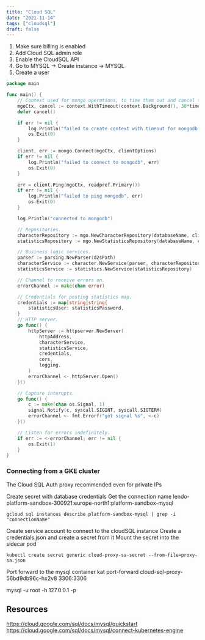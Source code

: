 ```yaml
---
title: "Cloud SQL"
date: "2021-11-14"
tags: ["cloudsql"]
draft: false
---
```


1. Make sure billing is enabled
2. Add Cloud SQL admin role
3. Enable the CloudSQL API
4. Go to MYSQL -> Create instance -> MYSQL
5. Create a user

```go
package main

func main() {
	// Context used for mongo operations, to time them out and cancel their context.
	mgoCtx, cancel := context.WithTimeout(context.Background(), 30*time.Second)
	defer cancel()

	if err != nil {
		log.Println("failed to create context with timeout for mongodb connection", err)
		os.Exit(0)
	}

	client, err := mongo.Connect(mgoCtx, clientOptions)
	if err != nil {
		log.Println("failed to connect to mongodb", err)
		os.Exit(0)
	}

	err = client.Ping(mgoCtx, readpref.Primary())
	if err != nil {
		log.Println("failed to ping mongodb", err)
		os.Exit(0)
	}

	log.Println("connected to mongodb")

	// Repositories.
	characterRepository := mgo.NewCharacterRepository(databaseName, client)
	statisticsRepository := mgo.NewStatisticsRepository(databaseName, client)

	// Business logic services.
	parser := parsing.NewParser(d2sPath)
	characterService := character.NewService(parser, characterRepository, cd)
	statisticsService := statistics.NewService(statisticsRepository)

	// Channel to receive errors on.
	errorChannel := make(chan error)

	// Credentials for posting statistics map.
	credentials := map[string]string{
		statisticsUser: statisticsPassword,
	}
	// HTTP server.
	go func() {
		httpServer := httpserver.NewServer(
			httpAddress,
			characterService,
			statisticsService,
			credentials,
			cors,
			logging,
		)
		errorChannel <- httpServer.Open()
	}()

	// Capture interupts.
	go func() {
		c := make(chan os.Signal, 1)
		signal.Notify(c, syscall.SIGINT, syscall.SIGTERM)
		errorChannel <- fmt.Errorf("got signal %s", <-c)
	}()

	// Listen for errors indefinitely.
	if err := <-errorChannel; err != nil {
		os.Exit(1)
	}
}
```

### Connecting from a GKE cluster
The Cloud SQL Auth proxy recommended even for private IPs

Create secret with database credentials
Get the connection name lendo-platform-sandbox-300921:europe-north1:platform-sandbox-mysql

```
gcloud sql instances describe platform-sandbox-mysql | grep -i "connectionName"
```

Create service account to connect to the cloudSQL instance
Create a credentials.json and create a secret from it
Mount the secret into the sidecar pod

```
kubectl create secret generic cloud-proxy-sa-secret --from-file=proxy-sa.json
```

Port forward to the mysql container
kat port-forward cloud-sql-proxy-56bd9db96c-hx2v8 3306:3306

mysql -u root -h 127.0.0.1 -p


## Resources
https://cloud.google.com/sql/docs/mysql/quickstart
https://cloud.google.com/sql/docs/mysql/connect-kubernetes-engine

